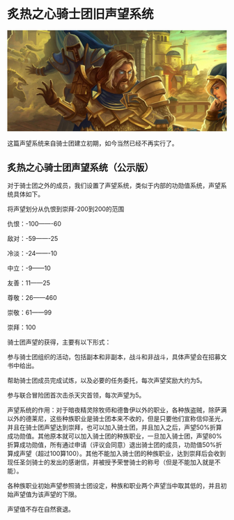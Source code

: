 # 炙热之心骑士团旧声望系统

![炙热之心骑士团旧声望系统](../.gitbook/assets/炙热之心骑士团旧声望系统.jpg)

这篇声望系统来自骑士团建立初期，如今当然已经不再实行了。

## 炙热之心骑士团声望系统（公示版）

对于骑士团之外的成员，我们设置了声望系统，类似于内部的功勋值系统，声望系统具体如下。

将声望划分从仇恨到崇拜-200到200的范围

仇恨：-100——-60

敌对：-59——-25

冷淡：-24——-10

中立：-9——10

友善：11——25

尊敬：26——460

崇敬：61——99

崇拜：100

骑士团声望的获得，主要有以下形式：

参与骑士团组织的活动，包括副本和非副本，战斗和非战斗，具体声望会在招募文书中给出。

帮助骑士团成员完成试炼，以及必要的任务委托，每次声望奖励大约为5。

参与联合冒险团首次击杀天灾首领，每次声望为5。

声望系统的作用：对于暗夜精灵除牧师和德鲁伊以外的职业，各种族盗贼，除萨满以外的德莱尼，这些种族职业是骑士团本来不收的，但是只要他们宣称信仰圣光，并且在骑士团声望达到崇拜，也可以加入骑士团，并且加入之后，声望50%折算成功勋值。其他原本就可以加入骑士团的种族职业，一旦加入骑士团，声望80%折算成功勋值，所有通过申请（评议会同意）退出骑士团的成员，功勋值50%折算成声望（超过100算100）。其他不能加入骑士团的种族职业，达到崇拜后会收到现任圣剑骑士的发出的感谢信，并被授予荣誉骑士的称号（但是不能加入就是不能）。

各种族职业初始声望参照骑士团设定，种族和职业两个声望当中取其低的，并且初始声望值为该声望的下限。

声望值不存在自然衰退。
